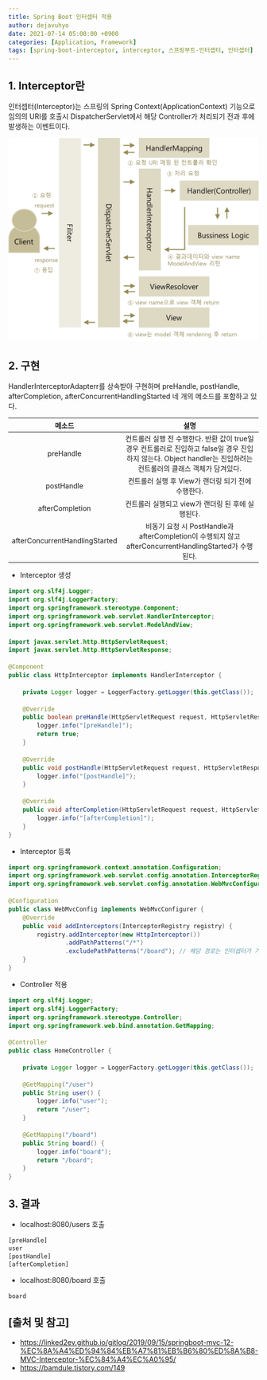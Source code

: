 ```yaml
---
title: Spring Boot 인터셉터 적용
author: dejavuhyo
date: 2021-07-14 05:00:00 +0900
categories: [Application, Framework]
tags: [spring-boot-interceptor, interceptor, 스프링부트-인터셉터, 인터셉터]
---
```


## 1. Interceptor란
인터셉터(Interceptor)는 스프링의 Spring Context(ApplicationContext) 기능으로 임의의 URI를 호출시 DispatcherServlet에서 해당 Controller가 처리되기 전과 후에 발생하는 이벤트이다.

![interceptor](/assets/img/2021-07-14-spring-boot-interceptor/interceptor.png)

## 2. 구현
HandlerInterceptorAdapterr를 상속받아 구현하며 preHandle, postHandle, afterCompletion, afterConcurrentHandlingStarted 네 개의 메소드를 포함하고 있다.

| 메소드 | 설명 |
|:---:|:---:|
| preHandle | 컨트롤러 실행 전 수행한다. 반환 값이 true일 경우 컨트롤러로 진입하고 false일 경우 진입하지 않는다. Object handler는 진입하려는 컨트롤러의 클래스 객체가 담겨있다. |
| postHandle | 컨트롤러 실행 후 View가 랜더링 되기 전에 수행한다. |
| afterCompletion | 컨트롤러 실행되고 view가 랜더링 된 후에 실행된다. |
| afterConcurrentHandlingStarted | 비동기 요청 시 PostHandle과 afterCompletion이 수행되지 않고 afterConcurrentHandlingStarted가 수행된다. |

* Interceptor 생성

```java
import org.slf4j.Logger;
import org.slf4j.LoggerFactory;
import org.springframework.stereotype.Component;
import org.springframework.web.servlet.HandlerInterceptor;
import org.springframework.web.servlet.ModelAndView;

import javax.servlet.http.HttpServletRequest;
import javax.servlet.http.HttpServletResponse;

@Component
public class HttpInterceptor implements HandlerInterceptor {

    private Logger logger = LoggerFactory.getLogger(this.getClass());

    @Override
    public boolean preHandle(HttpServletRequest request, HttpServletResponse response, Object handler) throws Exception {
        logger.info("[preHandle]");
        return true;
    }

    @Override
    public void postHandle(HttpServletRequest request, HttpServletResponse response, Object handler, ModelAndView modelAndView) throws Exception {
        logger.info("[postHandle]");
    }

    @Override
    public void afterCompletion(HttpServletRequest request, HttpServletResponse response, Object object, Exception ex) throws Exception {
        logger.info("[afterCompletion]");
    }
}
```

* Interceptor 등록

```java
import org.springframework.context.annotation.Configuration;
import org.springframework.web.servlet.config.annotation.InterceptorRegistry;
import org.springframework.web.servlet.config.annotation.WebMvcConfigurer;

@Configuration
public class WebMvcConfig implements WebMvcConfigurer {
    @Override
    public void addInterceptors(InterceptorRegistry registry) {
        registry.addInterceptor(new HttpInterceptor())
                .addPathPatterns("/*")
                .excludePathPatterns("/board"); // 해당 경로는 인터셉터가 가로채지 않는다.
    }
}
```

* Controller 적용

```java
import org.slf4j.Logger;
import org.slf4j.LoggerFactory;
import org.springframework.stereotype.Controller;
import org.springframework.web.bind.annotation.GetMapping;

@Controller
public class HomeController {

    private Logger logger = LoggerFactory.getLogger(this.getClass());

    @GetMapping("/user")
    public String user() {
        logger.info("user");
        return "/user";
    }

    @GetMapping("/board")
    public String board() {
        logger.info("board");
        return "/board";
    }
}
```

## 3. 결과

* localhost:8080/users 호출

```text
[preHandle]
user
[postHandle]
[afterCompletion]
```

* localhost:8080/board 호출

```text
board
```

## [출처 및 참고]
* <https://linked2ev.github.io/gitlog/2019/09/15/springboot-mvc-12-%EC%8A%A4%ED%94%84%EB%A7%81%EB%B6%80%ED%8A%B8-MVC-Interceptor-%EC%84%A4%EC%A0%95/>
* <https://bamdule.tistory.com/149>
